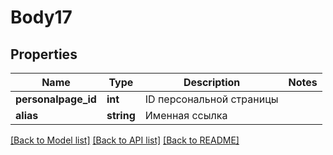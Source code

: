 # Body17

## Properties
Name | Type | Description | Notes
------------ | ------------- | ------------- | -------------
**personalpage_id** | **int** | ID персональной страницы | 
**alias** | **string** | Именная ссылка | 

[[Back to Model list]](../README.md#documentation-for-models) [[Back to API list]](../README.md#documentation-for-api-endpoints) [[Back to README]](../README.md)


